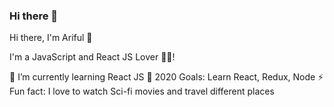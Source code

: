 ### Hi there 👋
Hi there, I'm Ariful 👋

I'm a JavaScript and React JS Lover 💓💓!

🌱 I’m currently learning React JS
🥅 2020 Goals: Learn React, Redux, Node
⚡ Fun fact: I love to watch Sci-fi movies and travel different places

